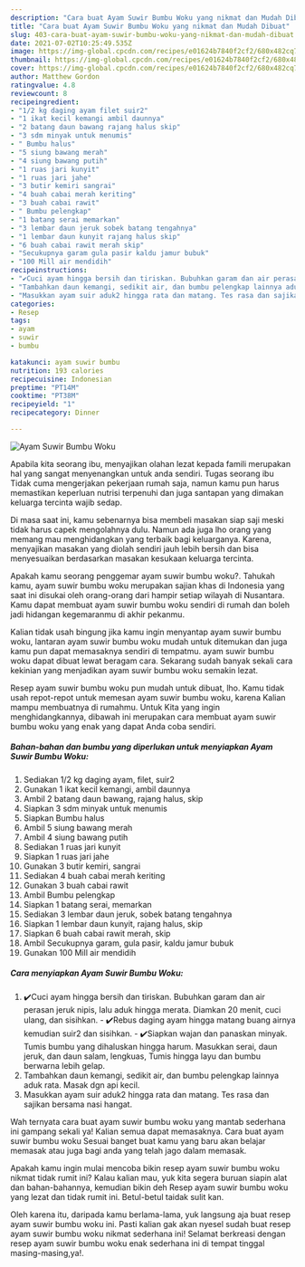 ```yaml
---
description: "Cara buat Ayam Suwir Bumbu Woku yang nikmat dan Mudah Dibuat"
title: "Cara buat Ayam Suwir Bumbu Woku yang nikmat dan Mudah Dibuat"
slug: 403-cara-buat-ayam-suwir-bumbu-woku-yang-nikmat-dan-mudah-dibuat
date: 2021-07-02T10:25:49.535Z
image: https://img-global.cpcdn.com/recipes/e01624b7840f2cf2/680x482cq70/ayam-suwir-bumbu-woku-foto-resep-utama.jpg
thumbnail: https://img-global.cpcdn.com/recipes/e01624b7840f2cf2/680x482cq70/ayam-suwir-bumbu-woku-foto-resep-utama.jpg
cover: https://img-global.cpcdn.com/recipes/e01624b7840f2cf2/680x482cq70/ayam-suwir-bumbu-woku-foto-resep-utama.jpg
author: Matthew Gordon
ratingvalue: 4.8
reviewcount: 8
recipeingredient:
- "1/2 kg daging ayam filet suir2"
- "1 ikat kecil kemangi ambil daunnya"
- "2 batang daun bawang rajang halus skip"
- "3 sdm minyak untuk menumis"
- " Bumbu halus"
- "5 siung bawang merah"
- "4 siung bawang putih"
- "1 ruas jari kunyit"
- "1 ruas jari jahe"
- "3 butir kemiri sangrai"
- "4 buah cabai merah keriting"
- "3 buah cabai rawit"
- " Bumbu pelengkap"
- "1 batang serai memarkan"
- "3 lembar daun jeruk sobek batang tengahnya"
- "1 lembar daun kunyit rajang halus skip"
- "6 buah cabai rawit merah skip"
- "Secukupnya garam gula pasir kaldu jamur bubuk"
- "100 Mill air mendidih"
recipeinstructions:
- "✔️Cuci ayam hingga bersih dan tiriskan. Bubuhkan garam dan air perasan jeruk nipis, lalu aduk hingga merata. Diamkan 20 menit, cuci ulang, dan sisihkan. ✔️Rebus daging ayam hingga matang buang airnya kemudian suir2 dan sisihkan. ✔️Siapkan wajan dan panaskan minyak. Tumis bumbu yang dihaluskan hingga harum. Masukkan serai, daun jeruk, dan daun salam, lengkuas, Tumis hingga layu dan bumbu berwarna lebih gelap."
- "Tambahkan daun kemangi, sedikit air, dan bumbu pelengkap lainnya aduk rata. Masak dgn api kecil."
- "Masukkan ayam suir aduk2 hingga rata dan matang. Tes rasa dan sajikan bersama nasi hangat."
categories:
- Resep
tags:
- ayam
- suwir
- bumbu

katakunci: ayam suwir bumbu 
nutrition: 193 calories
recipecuisine: Indonesian
preptime: "PT14M"
cooktime: "PT38M"
recipeyield: "1"
recipecategory: Dinner

---
```



![Ayam Suwir Bumbu Woku](https://img-global.cpcdn.com/recipes/e01624b7840f2cf2/680x482cq70/ayam-suwir-bumbu-woku-foto-resep-utama.jpg)

Apabila kita seorang ibu, menyajikan olahan lezat kepada famili merupakan hal yang sangat menyenangkan untuk anda sendiri. Tugas seorang ibu Tidak cuma mengerjakan pekerjaan rumah saja, namun kamu pun harus memastikan keperluan nutrisi terpenuhi dan juga santapan yang dimakan keluarga tercinta wajib sedap.

Di masa  saat ini, kamu sebenarnya bisa membeli masakan siap saji meski tidak harus capek mengolahnya dulu. Namun ada juga lho orang yang memang mau menghidangkan yang terbaik bagi keluarganya. Karena, menyajikan masakan yang diolah sendiri jauh lebih bersih dan bisa menyesuaikan berdasarkan masakan kesukaan keluarga tercinta. 



Apakah kamu seorang penggemar ayam suwir bumbu woku?. Tahukah kamu, ayam suwir bumbu woku merupakan sajian khas di Indonesia yang saat ini disukai oleh orang-orang dari hampir setiap wilayah di Nusantara. Kamu dapat membuat ayam suwir bumbu woku sendiri di rumah dan boleh jadi hidangan kegemaranmu di akhir pekanmu.

Kalian tidak usah bingung jika kamu ingin menyantap ayam suwir bumbu woku, lantaran ayam suwir bumbu woku mudah untuk ditemukan dan juga kamu pun dapat memasaknya sendiri di tempatmu. ayam suwir bumbu woku dapat dibuat lewat beragam cara. Sekarang sudah banyak sekali cara kekinian yang menjadikan ayam suwir bumbu woku semakin lezat.

Resep ayam suwir bumbu woku pun mudah untuk dibuat, lho. Kamu tidak usah repot-repot untuk memesan ayam suwir bumbu woku, karena Kalian mampu membuatnya di rumahmu. Untuk Kita yang ingin menghidangkannya, dibawah ini merupakan cara membuat ayam suwir bumbu woku yang enak yang dapat Anda coba sendiri.

<!--inarticleads1-->

##### Bahan-bahan dan bumbu yang diperlukan untuk menyiapkan Ayam Suwir Bumbu Woku:

1. Sediakan 1/2 kg daging ayam, filet, suir2
1. Gunakan 1 ikat kecil kemangi, ambil daunnya
1. Ambil 2 batang daun bawang, rajang halus, skip
1. Siapkan 3 sdm minyak untuk menumis
1. Siapkan  Bumbu halus
1. Ambil 5 siung bawang merah
1. Ambil 4 siung bawang putih
1. Sediakan 1 ruas jari kunyit
1. Siapkan 1 ruas jari jahe
1. Gunakan 3 butir kemiri, sangrai
1. Sediakan 4 buah cabai merah keriting
1. Gunakan 3 buah cabai rawit
1. Ambil  Bumbu pelengkap
1. Siapkan 1 batang serai, memarkan
1. Sediakan 3 lembar daun jeruk, sobek batang tengahnya
1. Siapkan 1 lembar daun kunyit, rajang halus, skip
1. Siapkan 6 buah cabai rawit merah, skip
1. Ambil Secukupnya garam, gula pasir, kaldu jamur bubuk
1. Gunakan 100 Mill air mendidih




<!--inarticleads2-->

##### Cara menyiapkan Ayam Suwir Bumbu Woku:

1. ✔️Cuci ayam hingga bersih dan tiriskan. Bubuhkan garam dan air perasan jeruk nipis, lalu aduk hingga merata. Diamkan 20 menit, cuci ulang, dan sisihkan. - ✔️Rebus daging ayam hingga matang buang airnya kemudian suir2 dan sisihkan. - ✔️Siapkan wajan dan panaskan minyak. Tumis bumbu yang dihaluskan hingga harum. Masukkan serai, daun jeruk, dan daun salam, lengkuas, Tumis hingga layu dan bumbu berwarna lebih gelap.
1. Tambahkan daun kemangi, sedikit air, dan bumbu pelengkap lainnya aduk rata. Masak dgn api kecil.
1. Masukkan ayam suir aduk2 hingga rata dan matang. Tes rasa dan sajikan bersama nasi hangat.




Wah ternyata cara buat ayam suwir bumbu woku yang mantab sederhana ini gampang sekali ya! Kalian semua dapat memasaknya. Cara buat ayam suwir bumbu woku Sesuai banget buat kamu yang baru akan belajar memasak atau juga bagi anda yang telah jago dalam memasak.

Apakah kamu ingin mulai mencoba bikin resep ayam suwir bumbu woku nikmat tidak rumit ini? Kalau kalian mau, yuk kita segera buruan siapin alat dan bahan-bahannya, kemudian bikin deh Resep ayam suwir bumbu woku yang lezat dan tidak rumit ini. Betul-betul taidak sulit kan. 

Oleh karena itu, daripada kamu berlama-lama, yuk langsung aja buat resep ayam suwir bumbu woku ini. Pasti kalian gak akan nyesel sudah buat resep ayam suwir bumbu woku nikmat sederhana ini! Selamat berkreasi dengan resep ayam suwir bumbu woku enak sederhana ini di tempat tinggal masing-masing,ya!.

